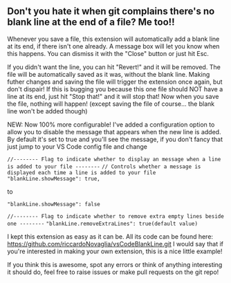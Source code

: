 ## Don't you hate it when git complains there's no blank line at the end of a file? Me too!!

Whenever you save a file, this extension will automatically add a blank line at its end, if there isn't one already. A message box will let you know when this happens. You can dismiss it with the "Close" button or just hit Esc.

If you didn't want the line, you can hit "Revert!" and it will be removed. The file will be automatically saved as it was, without the blank line. Making futher changes and saving the file will trigger the extension once again, but don't dispair!
If this is bugging you because this one file should NOT have a line at its end, just hit "Stop that!" and it will stop that! Now when you save the file, nothing will happen! (except saving the file of course... the blank line won't be added though)

NEW: Now 100% more configurable! I've added a configuration option to allow you to disable the message that appears when the new line is added. By default it's set to true and you'll see the message, if you don't fancy that just jump to your VS Code config file and change

`//-------- Flag to indicate whether to display an message when a line is added to your file --------`
	`// Controls whether a message is displayed each time a line is added to your file`
	`"blankLine.showMessage": true,`

to

`"blankLine.showMessage": false`

`//-------- Flag to indicate whether to remove extra empty lines beside one --------`
	`"blankLine.removeExtraLines": true(default value)`

I kept this extension as easy as it can be. All its code can be found here: https://github.com/riccardoNovaglia/vsCodeBlankLine.git
I would say that if you're interested in making your own extension, this is a nice little example!

If you think this is awesome, spot any errors or think of anything interesting it should do, feel free to raise issues or make pull requests on the git repo!
